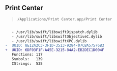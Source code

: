 ## Print Center

> `/Applications/Print Center.app/Print Center`

```diff

   - /usr/lib/swift/libswiftDispatch.dylib
   - /usr/lib/swift/libswiftObjectiveC.dylib
   - /usr/lib/swift/libswiftXPC.dylib
-  UUID: 8E12A2C3-3F1D-3513-9284-07CBA57576B3
+  UUID: 6DF03F1F-A45E-3215-84A2-EB2DEC1D004F
   Functions: 117
   Symbols:   139
   CStrings:  535

```
